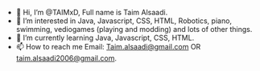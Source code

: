 - 👋 Hi, I’m @TAIMxD, Full name is Taim Alsaadi.
- 👀 I’m interested in Java, Javascript, CSS, HTML, Robotics, piano, swimming, vediogames (playing and modding) and lots of other things.
- 🌱 I’m currently learning Java, Javascript, CSS, HTML.
- 📫 How to reach me Email: Taim.alsaadi@gmail.com OR taim.alsaadi2006@gmail.com.


